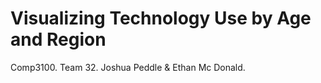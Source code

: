 # Visualizing Technology Use by Age and Region
Comp3100. Team 32. Joshua Peddle &amp; Ethan Mc Donald.
